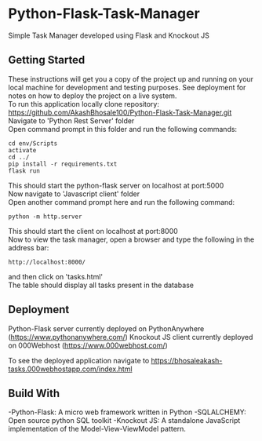 # Python-Flask-Task-Manager
 Simple Task Manager developed using Flask and Knockout JS
## Getting Started
These instructions will get you a copy of the project up and running on your local machine for development and testing purposes. See deployment for notes on how to deploy the project on a live system.  
To run this application locally clone repository: https://github.com/AkashBhosale100/Python-Flask-Task-Manager.git  
Navigate to 'Python Rest Server' folder  
Open command prompt in this folder and run the following commands:
```
cd env/Scripts  
activate  
cd ../  
pip install -r requirements.txt  
flask run
```
This should start the python-flask server on localhost at port:5000  
Now navigate to 'Javascript client' folder  
Open another command prompt here and run the following command:  
```
python -m http.server  
```
This should start the client on localhost at port:8000  
Now to view the task manager, open a browser and type the following in the address bar:
```
http://localhost:8000/  
```
and then click on 'tasks.html'  
The table should display all tasks present in the database
## Deployment 
Python-Flask server currently deployed on PythonAnywhere (https://www.pythonanywhere.com/)
Knockout JS client currently deployed on 000Webhost (https://www.000webhost.com/)  

To see the deployed application navigate to https://bhosaleakash-tasks.000webhostapp.com/index.html

## Build With
-Python-Flask: A micro web framework written in Python
-SQLALCHEMY:   Open source python SQL toolkit
-Knockout JS:  A standalone JavaScript implementation of the Model-View-ViewModel pattern.

